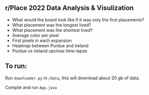 ## r/Place 2022 Data Analysis & Visulization


- What would the board look like if it was only the first placements?
- What placement was the longest lived?
- What placement was the shortest lived?
- Average color per pixel
- First pixels in each expansion
- Heatmap between Purdue and Ireland
- Purdue vs Ireland upclose time-lapse


## To run:

Run `downloader.py` in `/data`, this will download about 20 gb of data.

Compile and run `App.java`
